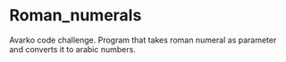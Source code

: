 # Roman_numerals
Avarko code challenge. Program that takes roman numeral as parameter and converts it to arabic numbers.
